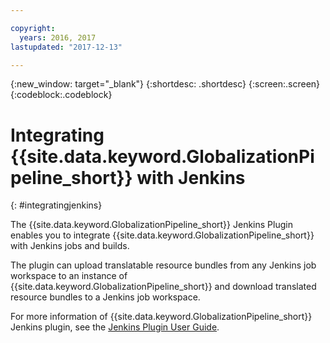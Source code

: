 ```yaml
---

copyright:
  years: 2016, 2017
lastupdated: "2017-12-13"

---
```


{:new_window: target="_blank"}
{:shortdesc: .shortdesc}
{:screen:.screen}
{:codeblock:.codeblock}

# Integrating {{site.data.keyword.GlobalizationPipeline_short}} with Jenkins
{: #integratingjenkins}

The {{site.data.keyword.GlobalizationPipeline_short}} Jenkins Plugin enables you to integrate {{site.data.keyword.GlobalizationPipeline_short}} with Jenkins jobs and builds. 

The plugin can upload translatable resource bundles from any Jenkins job workspace to an instance of {{site.data.keyword.GlobalizationPipeline_short}} and download translated resource bundles to a Jenkins job workspace. 

For more information of {{site.data.keyword.GlobalizationPipeline_short}} Jenkins plugin, see the [Jenkins Plugin User Guide](https://github.com/IBM-Cloud/gp-jenkins/blob/master/README.md).
